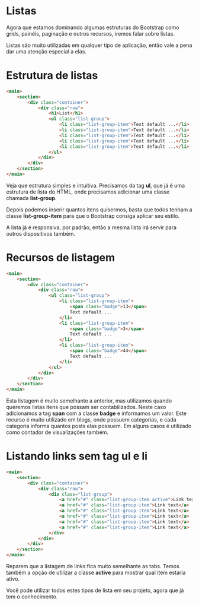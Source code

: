 # Listas

Agora que estamos dominando algumas estruturas do Bootstrap como grids, painéis, paginação e outros recursos, iremos falar sobre listas.

Listas são muito utilizadas em qualquer tipo de aplicação, então vale a pena dar uma atenção especial a elas.

# Estrutura de listas

```html
<main>
    <section>
        <div class="container">
            <div class="row">
                <h1>List</h1>
                <ul class="list-group">
                    <li class="list-group-item">Text default ...</li>
                    <li class="list-group-item">Text default ...</li>
                    <li class="list-group-item">Text default ...</li>
                    <li class="list-group-item">Text default ...</li>
                    <li class="list-group-item">Text default ...</li>
                </ul>
            </div>
        </div>
    </section>
</main>
```

Veja que estrutura simples e intuitiva. Precisamos da tag **ul**, que já é uma estrutura de lista do HTML, onde precisamos adicionar uma classe chamada **list-group**.

Depois podemos inserir quantos itens quisermos, basta que todos tenham a classe **list-group-item** para que o Bootstrap consiga aplicar seu estilo.

A lista já é responsiva, por padrão, então a mesma lista irá servir para outros dispositivos também.

# Recursos de listagem

```html
<main>
    <section>
        <div class="container">
            <div class="row">
                <ul class="list-group">
                    <li class="list-group-item">
                        <span class="badge">13</span>
                        Text default ...
                    </li>
                    <li class="list-group-item">
                        <span class="badge">3</span>
                        Text default ...
                    </li>
                    <li class="list-group-item">
                        <span class="badge">44</span>
                        Text default ...
                    </li>
                </ul>
            </div>
        </div>
    </section>
</main>
```

Esta listagem é muito semelhante a anterior, mas utilizamos quando queremos listas itens que possam ser contabilizados. Neste caso adicionamos a tag **span** com a classe **badge** e informamos um valor. Este recurso é muito utilizado em blogs, onde possuem categorias, e cada categoria informa quantos posts elas possuem. Em alguns casos é utilizado como contador de visualizações também.

# Listando links sem tag ul e li

```html
<main>
    <section>
        <div class="container">
            <div class="row">
                <div class="list-group">
                    <a href="#" class="list-group-item active">Link text</a>
                    <a href="#" class="list-group-item">Link text</a>
                    <a href="#" class="list-group-item">Link text</a>
                    <a href="#" class="list-group-item">Link text</a>
                    <a href="#" class="list-group-item">Link text</a>
                    <a href="#" class="list-group-item">Link text</a>
                </div>
            </div>
        </div>
    </section>
</main>
```

Reparem que a listagem de links fica muito semelhante as tabs. Temos também a opção de utilizar a classe **active** para mostrar qual item estaria ativo.

Você pode utilizar todos estes tipos de lista em seu projeto, agora que já tem o conhecimento.